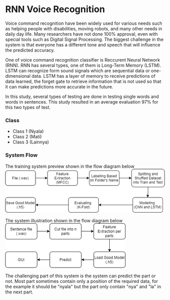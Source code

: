 # RNN Voice Recognition

Voice command recognition have been widely used for various needs such as helping people with disabilities, moving robots, and many other needs in daily day life. Many researchers have not done 100% approval, even with special tools such as Digital Signal Processing. The biggest challenge in the system is that everyone has a different tone and speech that will influence the predicted accuracy.

One of voice command recognition classifier is Reccurent Neural Network (RNN). RNN has several types, one of them is Long-Term Memory (LSTM). LSTM can recognize form sound signals which are sequential data or one-dimensional data. LSTM has a layer of memory to receive predictions of data learned, the forget gate to retrieve information that is not used so that it can make predictions more accurate in the future.

In this study, several types of testing are done in testing single words and words in sentences. This study resulted in an average evaluation 97% for this two types of test.

### Class
* Class 1 (Nyala)
* Class 2 (Mati)
* Class 3 (Lainnya)

### System Flow
The training system preview shown in the flow diagram below
![Training Flow](https://github.com/annisanazi/rnn-voice-recognition/blob/main/illustration%20flow.png)

The system illustration shown in the flow diagram below 
![System Flow](https://github.com/annisanazi/rnn-voice-recognition/blob/main/system_rnn.png)

The challenging part of this system is the system can predict the part or not. Most part sometimes contain only a position of the required data, for the example it should be "nyala" but the part only contain "nya" and "la" in the next part. 
